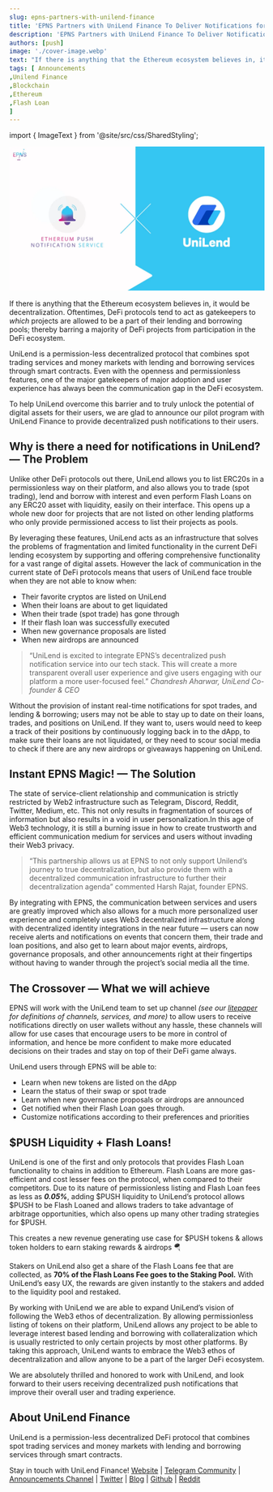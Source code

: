 ```yaml
---
slug: epns-partners-with-unilend-finance
title: 'EPNS Partners with UniLend Finance To Deliver Notifications for Permissionless Money Markets'
description: 'EPNS Partners with UniLend Finance To Deliver Notifications for Permissionless Money Markets'
authors: [push]
image: './cover-image.webp'
text: "If there is anything that the Ethereum ecosystem believes in, it would be decentralization. Oftentimes, DeFi protocols tend to act as gatekeepers to which projects are allowed to be a part of their lending and borrowing pools; thereby barring a majority of DeFi projects from participation in the DeFi ecosystem."
tags: [ Announcements
,Unilend Finance
,Blockchain
,Ethereum
,Flash Loan
]
---
```


import { ImageText } from '@site/src/css/SharedStyling';

![Cover Image of EPNS Partners with UniLend Finance To Deliver Notifications for Permissionless Money Markets](./cover-image.webp)

<!--truncate-->

If there is anything that the Ethereum ecosystem believes in, it would be decentralization. Oftentimes, DeFi protocols tend to act as gatekeepers to _which_ projects are allowed to be a part of their lending and borrowing pools; thereby barring a majority of DeFi projects from participation in the DeFi ecosystem.

UniLend is a permission-less decentralized protocol that combines spot trading services and money markets with lending and borrowing services through smart contracts. Even with the openness and permissionless features, one of the major gatekeepers of major adoption and user experience has always been the communication gap in the DeFi ecosystem.

To help UniLend overcome this barrier and to truly unlock the potential of digital assets for their users, we are glad to announce our pilot program with UniLend Finance to provide decentralized push notifications to their users.

## **Why is there a need for notifications in UniLend? — The Problem**

Unlike other DeFi protocols out there, UniLend allows you to list ERC20s in a permissionless way on their platform, and also allows you to trade (spot trading), lend and borrow with interest and even perform Flash Loans on any ERC20 asset with liquidity, easily on their interface. This opens up a whole new door for projects that are not listed on other lending platforms who only provide permissioned access to list their projects as pools.

By leveraging these features, UniLend acts as an infrastructure that solves the problems of fragmentation and limited functionality in the current DeFi lending ecosystem by supporting and offering comprehensive functionality for a vast range of digital assets. However the lack of communication in the current state of DeFi protocols means that users of UniLend face trouble when they are not able to know when:

- Their favorite cryptos are listed on UniLend
- When their loans are about to get liquidated
- When their trade (spot trade) has gone through
- If their flash loan was successfully executed
- When new governance proposals are listed
- When new airdrops are announced

> “UniLend is excited to integrate EPNS’s decentralized push notification service into our tech stack. This will create a more transparent overall user experience and give users engaging with our platform a more user-focused feel.” _Chandresh Aharwar, UniLend Co-founder & CEO_

Without the provision of instant real-time notifications for spot trades, and lending & borrowing; users may not be able to stay up to date on their loans, trades, and positions on UniLend. If they want to, users would need to keep a track of their positions by continuously logging back in to the dApp, to make sure their loans are not liquidated, or they need to scour social media to check if there are any new airdrops or giveaways happening on UniLend.

## **Instant EPNS Magic! — The Solution**

The state of service-client relationship and communication is strictly restricted by Web2 infrastructure such as Telegram, Discord, Reddit, Twitter, Medium, etc. This not only results in fragmentation of sources of information but also results in a void in user personalization.In this age of Web3 technology, it is still a burning issue in how to create trustworth and efficient communication medium for services and users without invading their Web3 privacy.

> “This partnership allows us at EPNS to not only support Unilend’s journey to true decentralization, but also provide them with a decentralized communication infrastructure to further their decentralization agenda” commented Harsh Rajat, founder EPNS.

By integrating with EPNS, the communication between services and users are greatly improved which also allows for a much more personalized user experience and completely uses Web3 decentralized infrastructure along with decentralized identity integrations in the near future — users can now receive alerts and notifications on events that concern them, their trade and loan positions, and also get to learn about major events, airdrops, governance proposals, and other announcements right at their fingertips without having to wander through the project’s social media all the time.

## **The Crossover — What we will achieve**

EPNS will work with the UniLend team to set up channel _(see our_ [_litepaper_](https://github.com/push-protocol/push-whitepaper/blob/master/Ethereum%20Push%20Notification%20Service%20Litepaper.pdf) _for definitions of channels, services, and more)_ to allow users to receive notifications directly on user wallets without any hassle, these channels will allow for use cases that encourage users to be more in control of information, and hence be more confident to make more educated decisions on their trades and stay on top of their DeFi game always.

UniLend users through EPNS will be able to:

- Learn when new tokens are listed on the dApp
- Learn the status of their swap or spot trade
- Learn when new governance proposals or airdrops are announced
- Get notified when their Flash Loan goes through.
- Customize notifications according to their preferences and priorities

## **$PUSH Liquidity + Flash Loans!**

UniLend is one of the first and only protocols that provides Flash Loan functionality to chains in addition to Ethereum. Flash Loans are more gas-efficient and cost lesser fees on the protocol, when compared to their competitors. Due to its nature of permissionless listing and Flash Loan fees as less as **_0.05%_**, adding $PUSH liquidity to UniLend’s protocol allows $PUSH to be Flash Loaned and allows traders to take advantage of arbitrage opportunities, which also opens up many other trading strategies for $PUSH.

This creates a new revenue generating use case for $PUSH tokens & allows token holders to earn staking rewards & airdrops 🪂

Stakers on UniLend also get a share of the Flash Loans fee that are collected, as **70% of the Flash Loans Fee goes to the Staking Pool.** With UniLend’s easy UX, the rewards are given instantly to the stakers and added to the liquidity pool and restaked.

By working with UniLend we are able to expand UniLend’s vision of following the Web3 ethos of decentralization. By allowing permissionless listing of tokens on their platform, UniLend allows any project to be able to leverage interest based lending and borrowing with collateralization which is usually restricted to only certain projects by most other platforms. By taking this approach, UniLend wants to embrace the Web3 ethos of decentralization and allow anyone to be a part of the larger DeFi ecosystem.

We are absolutely thrilled and honored to work with UniLend, and look forward to their users receiving decentralized push notifications that improve their overall user and trading experience.

## **About UniLend Finance**

UniLend is a permission-less decentralized DeFi protocol that combines spot trading services and money markets with lending and borrowing services through smart contracts.

Stay in touch with UniLend Finance! [Website](https://unilend.finance/) | [Telegram Community](https://t.me/UniLendFinance) | [Announcements Channel](https://t.me/UniLendAnnouncement) | [Twitter](https://twitter.com/UniLend_Finance) | [Blog](https://medium.com/@UniLend) | [Github](https://github.com/UniLend) | [Reddit](https://www.reddit.com/r/UniLend/)
